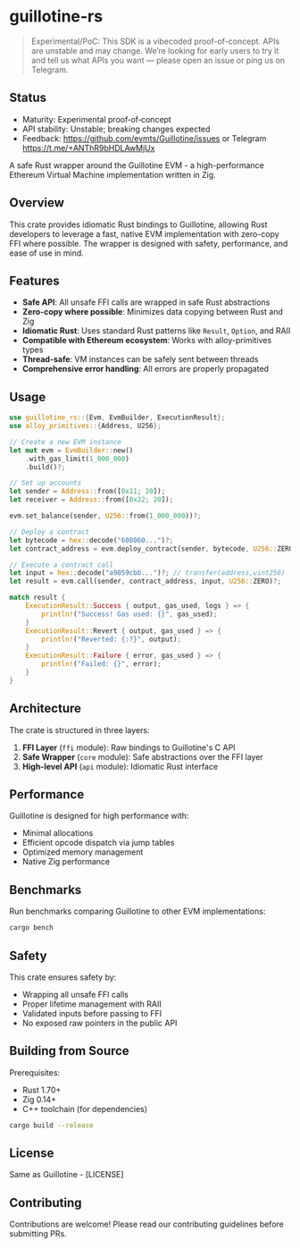 # guillotine-rs

> Experimental/PoC: This SDK is a vibecoded proof-of-concept. APIs are unstable and may change. We’re looking for early users to try it and tell us what APIs you want — please open an issue or ping us on Telegram.

## Status

- Maturity: Experimental proof‑of‑concept
- API stability: Unstable; breaking changes expected
- Feedback: https://github.com/evmts/Guillotine/issues or Telegram https://t.me/+ANThR9bHDLAwMjUx

A safe Rust wrapper around the Guillotine EVM - a high-performance Ethereum Virtual Machine implementation written in Zig.

## Overview

This crate provides idiomatic Rust bindings to Guillotine, allowing Rust developers to leverage a fast, native EVM implementation with zero-copy FFI where possible. The wrapper is designed with safety, performance, and ease of use in mind.

## Features

- **Safe API**: All unsafe FFI calls are wrapped in safe Rust abstractions
- **Zero-copy where possible**: Minimizes data copying between Rust and Zig
- **Idiomatic Rust**: Uses standard Rust patterns like `Result`, `Option`, and RAII
- **Compatible with Ethereum ecosystem**: Works with alloy-primitives types
- **Thread-safe**: VM instances can be safely sent between threads
- **Comprehensive error handling**: All errors are properly propagated

## Usage

```rust
use guillotine_rs::{Evm, EvmBuilder, ExecutionResult};
use alloy_primitives::{Address, U256};

// Create a new EVM instance
let mut evm = EvmBuilder::new()
    .with_gas_limit(1_000_000)
    .build()?;

// Set up accounts
let sender = Address::from([0x11; 20]);
let receiver = Address::from([0x22; 20]);

evm.set_balance(sender, U256::from(1_000_000))?;

// Deploy a contract
let bytecode = hex::decode("608060...")?;
let contract_address = evm.deploy_contract(sender, bytecode, U256::ZERO)?;

// Execute a contract call
let input = hex::decode("a9059cbb...")?; // transfer(address,uint256)
let result = evm.call(sender, contract_address, input, U256::ZERO)?;

match result {
    ExecutionResult::Success { output, gas_used, logs } => {
        println!("Success! Gas used: {}", gas_used);
    }
    ExecutionResult::Revert { output, gas_used } => {
        println!("Reverted: {:?}", output);
    }
    ExecutionResult::Failure { error, gas_used } => {
        println!("Failed: {}", error);
    }
}
```

## Architecture

The crate is structured in three layers:

1. **FFI Layer** (`ffi` module): Raw bindings to Guillotine's C API
2. **Safe Wrapper** (`core` module): Safe abstractions over the FFI layer
3. **High-level API** (`api` module): Idiomatic Rust interface

## Performance

Guillotine is designed for high performance with:
- Minimal allocations
- Efficient opcode dispatch via jump tables
- Optimized memory management
- Native Zig performance

## Benchmarks

Run benchmarks comparing Guillotine to other EVM implementations:

```bash
cargo bench
```

## Safety

This crate ensures safety by:
- Wrapping all unsafe FFI calls
- Proper lifetime management with RAII
- Validated inputs before passing to FFI
- No exposed raw pointers in the public API

## Building from Source

Prerequisites:
- Rust 1.70+
- Zig 0.14+
- C++ toolchain (for dependencies)

```bash
cargo build --release
```

## License

Same as Guillotine - [LICENSE]

## Contributing

Contributions are welcome! Please read our contributing guidelines before submitting PRs.
